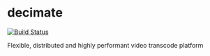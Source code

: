 decimate
========

[![Build Status](https://travis-ci.org/[cwmyers]/[decimate].png)](https://travis-ci.org/[cwmyers]/[decimate])

Flexible, distributed and highly performant video transcode platform
